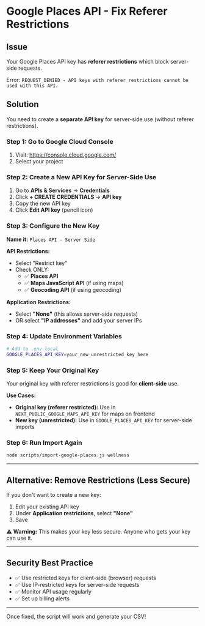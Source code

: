 # Google Places API - Fix Referer Restrictions

## Issue

Your Google Places API key has **referer restrictions** which block server-side requests.

Error: `REQUEST_DENIED - API keys with referer restrictions cannot be used with this API.`

## Solution

You need to create a **separate API key** for server-side use (without referer restrictions).

### Step 1: Go to Google Cloud Console

1. Visit: https://console.cloud.google.com/
2. Select your project

### Step 2: Create a New API Key for Server-Side Use

1. Go to **APIs & Services** → **Credentials**
2. Click **+ CREATE CREDENTIALS** → **API key**
3. Copy the new API key
4. Click **Edit API key** (pencil icon)

### Step 3: Configure the New Key

**Name it:** `Places API - Server Side`

**API Restrictions:**
- Select "Restrict key"
- Check ONLY:
  - ✅ **Places API**
  - ✅ **Maps JavaScript API** (if using maps)
  - ✅ **Geocoding API** (if using geocoding)

**Application Restrictions:**
- Select **"None"** (this allows server-side requests)
- OR select **"IP addresses"** and add your server IPs

### Step 4: Update Environment Variables

```bash
# Add to .env.local
GOOGLE_PLACES_API_KEY=your_new_unrestricted_key_here
```

### Step 5: Keep Your Original Key

Your original key with referer restrictions is good for **client-side** use.

**Use Cases:**
- **Original key (referer restricted):** Use in `NEXT_PUBLIC_GOOGLE_MAPS_API_KEY` for maps on frontend
- **New key (unrestricted):** Use in `GOOGLE_PLACES_API_KEY` for server-side imports

### Step 6: Run Import Again

```bash
node scripts/import-google-places.js wellness
```

---

## Alternative: Remove Restrictions (Less Secure)

If you don't want to create a new key:

1. Edit your existing API key
2. Under **Application restrictions**, select **"None"**
3. Save

⚠️ **Warning:** This makes your key less secure. Anyone who gets your key can use it.

---

## Security Best Practice

- ✅ Use restricted keys for client-side (browser) requests
- ✅ Use IP-restricted keys for server-side requests
- ✅ Monitor API usage regularly
- ✅ Set up billing alerts

---

Once fixed, the script will work and generate your CSV!

